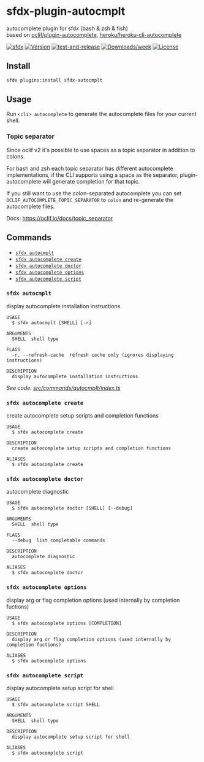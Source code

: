 # sfdx-plugin-autocmplt

autocomplete plugin for sfdx (bash & zsh & fish)  
based on [oclif/plugin-autocomplete](https://github.com/oclif/plugin-autocomplete), [heroku/heroku-cli-autocomplete](https://github.com/heroku/heroku-cli-autocomplete)

[![sfdx](https://img.shields.io/badge/cli-sfdx-brightgreen.svg)](https://developer.salesforce.com/tools/sfdxcli)
[![Version](https://img.shields.io/npm/v/sfdx-autocmplt.svg)](https://npmjs.org/package/sfdx-autocmplt)
[![test-and-release](https://github.com/jayree/sfdx-autocomplete-plugin/actions/workflows/release.yml/badge.svg)](https://github.com/jayree/sfdx-autocomplete-plugin/actions/workflows/release.yml)
[![Downloads/week](https://img.shields.io/npm/dw/sfdx-autocmplt.svg)](https://npmjs.org/package/sfdx-autocmplt)
[![License](https://img.shields.io/npm/l/sfdx-autocmplt.svg)](https://github.com/jayree/sfdx-autocomplete-plugin/blob/master/package.json)

## Install

```bash
sfdx plugins:install sfdx-autocmplt
```

## Usage

Run `<cli> autocomplete` to generate the autocomplete files for your current shell.

### Topic separator
Since oclif v2 it's possible to use spaces as a topic separator in addition to colons.

For bash and zsh each topic separator has different autocomplete implementations, if the CLI supports using a space as the separator, plugin-autocomplete will generate completion for that topic.

If you still want to use the colon-separated autocomplete you can set `OCLIF_AUTOCOMPLETE_TOPIC_SEPARATOR` to `colon` and re-generate the autocomplete files.

Docs: https://oclif.io/docs/topic_separator

## Commands
<!-- commands -->
* [`sfdx autocmplt`](#sfdx-autocmplt)
* [`sfdx autocomplete create`](#sfdx-autocomplete-create)
* [`sfdx autocomplete doctor`](#sfdx-autocomplete-doctor)
* [`sfdx autocomplete options`](#sfdx-autocomplete-options)
* [`sfdx autocomplete script`](#sfdx-autocomplete-script)

### `sfdx autocmplt`

display autocomplete installation instructions

```
USAGE
  $ sfdx autocmplt [SHELL] [-r]

ARGUMENTS
  SHELL  shell type

FLAGS
  -r, --refresh-cache  refresh cache only (ignores displaying instructions)

DESCRIPTION
  display autocomplete installation instructions
```

_See code: [src/commands/autocmplt/index.ts](https://github.com/jayree/sfdx-autocomplete-plugin/blob/v2.9.38/src/commands/autocmplt/index.ts)_

### `sfdx autocomplete create`

create autocomplete setup scripts and completion functions

```
USAGE
  $ sfdx autocomplete create

DESCRIPTION
  create autocomplete setup scripts and completion functions

ALIASES
  $ sfdx autocomplete create
```

### `sfdx autocomplete doctor`

autocomplete diagnostic

```
USAGE
  $ sfdx autocomplete doctor [SHELL] [--debug]

ARGUMENTS
  SHELL  shell type

FLAGS
  --debug  list completable commands

DESCRIPTION
  autocomplete diagnostic

ALIASES
  $ sfdx autocomplete doctor
```

### `sfdx autocomplete options`

display arg or flag completion options (used internally by completion fuctions)

```
USAGE
  $ sfdx autocomplete options [COMPLETION]

DESCRIPTION
  display arg or flag completion options (used internally by completion fuctions)

ALIASES
  $ sfdx autocomplete options
```

### `sfdx autocomplete script`

display autocomplete setup script for shell

```
USAGE
  $ sfdx autocomplete script SHELL

ARGUMENTS
  SHELL  shell type

DESCRIPTION
  display autocomplete setup script for shell

ALIASES
  $ sfdx autocomplete script
```
<!-- commandsstop -->
